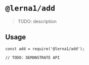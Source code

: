 # `@lerna1/add`

> TODO: description

## Usage

```
const add = require('@lerna1/add');

// TODO: DEMONSTRATE API
```
